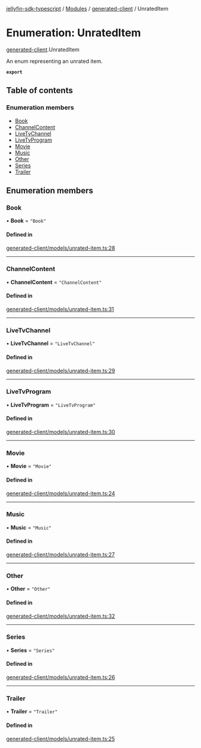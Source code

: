 [jellyfin-sdk-typescript](../README.md) / [Modules](../modules.md) / [generated-client](../modules/generated_client.md) / UnratedItem

# Enumeration: UnratedItem

[generated-client](../modules/generated_client.md).UnratedItem

An enum representing an unrated item.

**`export`**

## Table of contents

### Enumeration members

- [Book](generated_client.UnratedItem.md#book)
- [ChannelContent](generated_client.UnratedItem.md#channelcontent)
- [LiveTvChannel](generated_client.UnratedItem.md#livetvchannel)
- [LiveTvProgram](generated_client.UnratedItem.md#livetvprogram)
- [Movie](generated_client.UnratedItem.md#movie)
- [Music](generated_client.UnratedItem.md#music)
- [Other](generated_client.UnratedItem.md#other)
- [Series](generated_client.UnratedItem.md#series)
- [Trailer](generated_client.UnratedItem.md#trailer)

## Enumeration members

### Book

• **Book** = `"Book"`

#### Defined in

[generated-client/models/unrated-item.ts:28](https://github.com/thornbill/jellyfin-sdk-typescript/blob/b0f5501/src/generated-client/models/unrated-item.ts#L28)

___

### ChannelContent

• **ChannelContent** = `"ChannelContent"`

#### Defined in

[generated-client/models/unrated-item.ts:31](https://github.com/thornbill/jellyfin-sdk-typescript/blob/b0f5501/src/generated-client/models/unrated-item.ts#L31)

___

### LiveTvChannel

• **LiveTvChannel** = `"LiveTvChannel"`

#### Defined in

[generated-client/models/unrated-item.ts:29](https://github.com/thornbill/jellyfin-sdk-typescript/blob/b0f5501/src/generated-client/models/unrated-item.ts#L29)

___

### LiveTvProgram

• **LiveTvProgram** = `"LiveTvProgram"`

#### Defined in

[generated-client/models/unrated-item.ts:30](https://github.com/thornbill/jellyfin-sdk-typescript/blob/b0f5501/src/generated-client/models/unrated-item.ts#L30)

___

### Movie

• **Movie** = `"Movie"`

#### Defined in

[generated-client/models/unrated-item.ts:24](https://github.com/thornbill/jellyfin-sdk-typescript/blob/b0f5501/src/generated-client/models/unrated-item.ts#L24)

___

### Music

• **Music** = `"Music"`

#### Defined in

[generated-client/models/unrated-item.ts:27](https://github.com/thornbill/jellyfin-sdk-typescript/blob/b0f5501/src/generated-client/models/unrated-item.ts#L27)

___

### Other

• **Other** = `"Other"`

#### Defined in

[generated-client/models/unrated-item.ts:32](https://github.com/thornbill/jellyfin-sdk-typescript/blob/b0f5501/src/generated-client/models/unrated-item.ts#L32)

___

### Series

• **Series** = `"Series"`

#### Defined in

[generated-client/models/unrated-item.ts:26](https://github.com/thornbill/jellyfin-sdk-typescript/blob/b0f5501/src/generated-client/models/unrated-item.ts#L26)

___

### Trailer

• **Trailer** = `"Trailer"`

#### Defined in

[generated-client/models/unrated-item.ts:25](https://github.com/thornbill/jellyfin-sdk-typescript/blob/b0f5501/src/generated-client/models/unrated-item.ts#L25)
